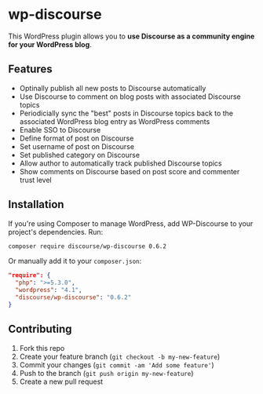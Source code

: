 # wp-discourse

This WordPress plugin allows you to **use Discourse as a community engine for your WordPress blog**.

## Features

* Optinally publish all new posts to Discourse automatically
* Use Discourse to comment on blog posts with associated Discourse topics
* Periodicially sync the "best" posts in Discourse topics back to the associated WordPress blog entry as WordPress comments
* Enable SSO to Discourse
* Define format of post on Discourse
* Set username of post on Discourse
* Set published category on Discourse
* Allow author to automatically track published Discourse topics
* Show comments on Discourse based on post score and commenter trust level

## Installation

If you're using Composer to manage WordPress, add WP-Discourse to your project's dependencies. Run:

```sh
composer require discourse/wp-discourse 0.6.2
```

Or manually add it to your `composer.json`:

```json
"require": {
  "php": ">=5.3.0",
  "wordpress": "4.1",
  "discourse/wp-discourse": "0.6.2"
}
```

## Contributing

1. Fork this repo
2. Create your feature branch (`git checkout -b my-new-feature`)
3. Commit your changes (`git commit -am 'Add some feature'`)
4. Push to the branch (`git push origin my-new-feature`)
5. Create a new pull request
